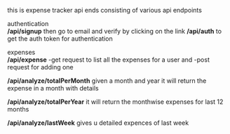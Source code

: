 this is expense tracker api ends consisting of various api endpoints

authentication <br>
<b>/api/signup</b>
then go to email and verify by clicking on the link
<b>/api/auth</b>
to get the auth token for authentication


expenses<br>
<b>/api/expense</b> 
-get request to list all the expenses for a user and 
-post request for adding one

<b>/api/analyze/totalPerMonth</b> given a month and year it will return the expense in a month with details

<b>/api/analyze/totalPerYear</b> it will return the monthwise expenses for last 12 months

<b>/api/analyze/lastWeek</b> gives u detailed expences of last week